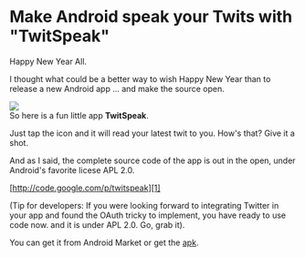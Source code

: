 Make Android speak your Twits with "TwitSpeak"
===
Happy New Year All.  
  
I thought what could be a better way to wish Happy New Year than to release a new Android app ... and make the source open.  
  

[![](http://3.bp.blogspot.com/_W6UcJjyXr24/S0APYxgp8jI/AAAAAAAADiI/NaLNJCchWUU/s320/twitspeak-promo-icon.png)][0]  
So here is a fun little app **TwitSpeak**.  
  
Just tap the icon and it will read your latest twit to you. How's that? Give it a shot.  
  
And as I said, the complete source code of the app is out in the open, under Android's favorite licese APL 2.0\.  
  
[http://code.google.com/p/twitspeak][1]  
  
(Tip for developers: If you were looking forward to integrating Twitter in your app and found the OAuth tricky to implement, you have ready to use code now. and it is under APL 2.0\. Go, grab it).  
  
You can get it from Android Market or get the [apk][2].

[0]: http://3.bp.blogspot.com/_W6UcJjyXr24/S0APYxgp8jI/AAAAAAAADiI/NaLNJCchWUU/s1600-h/twitspeak-promo-icon.png
[1]: http://code.google.com/p/twitspeak
[2]: http://twitspeak.googlecode.com/files/TwitSpeak-1.0.apk

